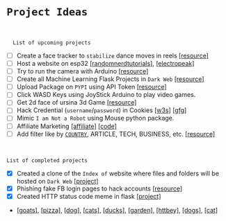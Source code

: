 # `Project Ideas`

<br>

      List of upcoming projects

- [ ] Create a face tracker to `stabilize` dance moves in reels [[resource]](https://www.geeksforgeeks.org/opencv-python-program-face-detection/)
- [ ] Host a website on esp32 [[randomnerdtutorials]](https://randomnerdtutorials.com/esp32-web-server-arduino-ide/), [[electropeak]](https://electropeak.com/learn/create-a-web-server-w-esp32/)
- [ ] Try to run the camera with Arduino [[resource]](https://www.walmart.com/ip/Tebru-Camera-Module-DIY-Video-System-USB-Camera-Module-For-Raspberry/315911835)
- [ ] Create all Machine Learning Flask Projects in `Dark Web` [[resource]](https://machinelearningprojects.net/flask-projects/)
- [ ] Upload Package on `PYPI` using API Token [[resource]](https://www.youtube.com/watch?v=adpZGQUYWOc)
- [ ] Click WASD Keys using JoyStick Arduino to play video games.
- [ ] Get 2d face of ursina 3d Game [[resource]](https://www.google.com/search?rlz=1C1CHBF_enIN1057IN1057&oq=get+2d+face+of+ursina+3d&gs_lcrp=EgZjaHJvbWUyBggAEEUYOTIHCAEQABiABDIHCAIQABiABDIHCAMQABiABDIHCAQQABiABDIHCAUQABiABDIHCAYQABiABDIHCAcQABiABDIHCAgQABiABDIICAkQABgWGB7SAQkxMjY0MWowajeoAgCwAgA&sourceid=chrome&ie=UTF-8&mstk=AUzJOiviUUsNCqeU_uicgYhnhhZJc-paXrOGCCdlgben6NcuTKccUbSNJSo4-SBLPQMRmhCzQDndkqNHela35xhKCiWXXZDBIsRKv8kUsJfhjyFNVKT1nwjOU-GRtorhSMwKV4fLuUbaoZh50VcfIKviKGM57RKao9KmrWfSdneOIWw9&csuir=1&cs=0&csui=1&gsas=1&q=get%202d%20face%20of%20ursina%203d&ved=2ahUKEwjZyuzGy9SCAxVESWwGHYbVAQMQrukKKAB6BAgFEBI&csuio=2&csuip=18)
- [ ] Hack Credential (`username`/`password`) in Cookies [[w3s]](https://www.w3schools.com/js/js_cookies.asp) [[gfg]](https://www.geeksforgeeks.org/flask-cookies/)
- [ ] Mimic `I am Not a Robot` using Mouse python package.
- [ ] Affiliate Marketing [[affiliate]](https://affiliate-program.amazon.in/home) [[code]](https://twitter.com/imvickykumar999/status/1743946896685809712)
- [ ] Add filter like by [`COUNTRY`](https://imvickykumar999.pythonanywhere.com/), ARTICLE, TECH, BUSINESS, etc. [[resource]](https://newsapi.org/v2/top-headlines?country=in&apiKey=5f69434d32434ea8bdb16b347f71cca2) 

<br>

    List of completed projects

- [x] Created a clone of the `Index of` website where files and folders will be hosted on `Dark Web` [[project]](https://github.com/imvickykumar999/Flask-XAMPP-Onion-Host/blob/92148a8b3877a00c7ac084303bda8daa0f1a0280/Projects/Index%20of/VicksTor.py#L2)
- [x] Phishing fake FB login pages to hack accounts [[resource]](https://facebookphishingtutorial.pythonanywhere.com/)
- [x] Created HTTP status code meme in flask [[project]](https://github.com/imvickykumar999/http-cat-meme)
- [[goats]](https://httpgoats.com/404.jpg), [[pizza]](https://http.pizza/404.jpg), [[dog]](https://http.dog/404.jpg), [[cats]](https://httpcats.com/404.jpg), [[ducks]](https://httpducks.com/404.jpg), [[garden]](https://http.garden/404.jpg), [[httbey]](https://httbey.com/images/404.gif), [[dogs]](https://httpstatusdogs.com/img/404.jpg), [[cat]](https://http.cat/404.jpg)
